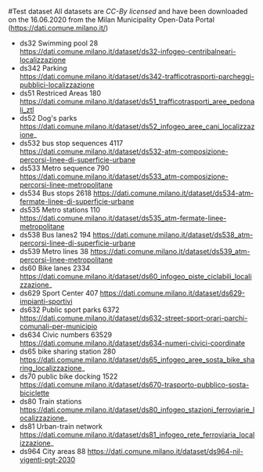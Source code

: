 #Test dataset
All datasets are _CC-By licensed_ and  have been downloaded on the 16.06.2020 from the Milan Municipality Open-Data Portal (https://dati.comune.milano.it/)

*	ds32	Swimming pool	28	
  https://dati.comune.milano.it/dataset/ds32-infogeo-centribalneari-localizzazione
*	ds342	Parking		
  https://dati.comune.milano.it/dataset/ds342-trafficotrasporti-parcheggi-pubblici-localizzazione
*	ds51	Restriced Areas	180	
  https://dati.comune.milano.it/dataset/ds51_trafficotrasporti_aree_pedonali_ztl
*	ds52	Dog's parks		https://dati.comune.milano.it/dataset/ds52_infogeo_aree_cani_localizzazione_
*	ds532	bus stop sequences	4117	https://dati.comune.milano.it/dataset/ds532-atm-composizione-percorsi-linee-di-superficie-urbane
*	ds533	Metro sequence	790	https://dati.comune.milano.it/dataset/ds533_atm-composizione-percorsi-linee-metropolitane
*	ds534	Bus stops	2618	https://dati.comune.milano.it/dataset/ds534-atm-fermate-linee-di-superficie-urbane
*	ds535	Metro stations	110	https://dati.comune.milano.it/dataset/ds535_atm-fermate-linee-metropolitane
*	ds538	Bus lanes2	194	https://dati.comune.milano.it/dataset/ds538_atm-percorsi-linee-di-superficie-urbane
*	ds539	Metro lines	38	https://dati.comune.milano.it/dataset/ds539_atm-percorsi-linee-metropolitane
*	ds60	Bike lanes	2334	https://dati.comune.milano.it/dataset/ds60_infogeo_piste_ciclabili_localizzazione_
*	ds629	Sport Center	407	https://dati.comune.milano.it/dataset/ds629-impianti-sportivi
*	ds632	Public sport parks	6372	https://dati.comune.milano.it/dataset/ds632-street-sport-orari-parchi-comunali-per-municipio
*	ds634	Civic numbers	63529	https://dati.comune.milano.it/dataset/ds634-numeri-civici-coordinate
*	ds65	bike sharing station	280	https://dati.comune.milano.it/dataset/ds65_infogeo_aree_sosta_bike_sharing_localizzazione_
*	ds70	public bike docking	1522	https://dati.comune.milano.it/dataset/ds670-trasporto-pubblico-sosta-biciclette
*	ds80	Train stations		https://dati.comune.milano.it/dataset/ds80_infogeo_stazioni_ferroviarie_localizzazione_
*	ds81	Urban-train network		https://dati.comune.milano.it/dataset/ds81_infogeo_rete_ferroviaria_localizzazione_
*	ds964	City areas	88	https://dati.comune.milano.it/dataset/ds964-nil-vigenti-pgt-2030
